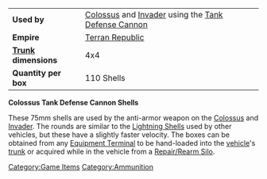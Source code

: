 |                                             |                                                                                                                                            |
| ------------------------------------------- | ------------------------------------------------------------------------------------------------------------------------------------------ |
| **Used by**                                 | [Colossus](Colossus.md "wikilink") and [Invader](Invader.md "wikilink") using the [Tank Defense Cannon](Tank_Defense_Cannon.md "wikilink") |
| **Empire**                                  | [Terran Republic](Terran_Republic.md "wikilink")                                                                                           |
| **[Trunk](Trunk.md "wikilink") dimensions** | 4x4                                                                                                                                        |
| **Quantity per box**                        | 110 Shells                                                                                                                                 |

**Colossus Tank Defense Cannon Shells**

These 75mm shells are used by the anti-armor weapon on the
[Colossus](Colossus.md "wikilink") and [Invader](Invader.md "wikilink"). The
rounds are similar to the [Lightning Shells](Lightning_Shell.md "wikilink")
used by other vehicles, but these have a slightly faster velocity. The
boxes can be obtained from any [Equipment
Terminal](Equipment_Terminal.md "wikilink") to be hand-loaded into the
[vehicle](vehicle.md "wikilink")'s [trunk](trunk.md "wikilink") or acquired
while in the vehicle from a [Repair/Rearm
Silo](Repair.md/Rearm_Silo "wikilink").

[Category:Game Items](Category:Game_Items.md "wikilink")
[Category:Ammunition](Category:Ammunition.md "wikilink")
